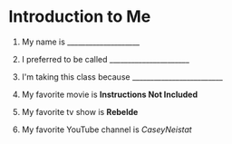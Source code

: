 # Introduction to Me

1. My name is ____________________

1. I preferred to be called ______________________

1. I'm taking this class because _________________________

1. My favorite movie is **Instructions Not Included**

1. My favorite tv show is **Rebelde**

1. My favorite YouTube channel is *CaseyNeistat*

